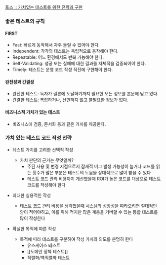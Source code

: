 [토스 :: 가치있는 테스트를 위한 전략과 구현](https://toss.tech/article/test-strategy-server)

### 좋은 테스트의 규칙

#### FIRST
- Fast: 빠르게 동작해서 자주 돌릴 수 있어야 한다.
- Independent: 각각의 테스트는 독립적으로 동작해야 한다.
- Repeatable: 어느 환경에서도 반복 가능해야 한다.
- Self-Validating: 성공 또는 실패에 대한 결과를 자체적을 검증되어야 한다.
- Timely: 테스트는 운영 코드 작성 직전에 구현해야 한다.

#### 완전성과 간결성
- 완전한 테스트: 독자가 결론에 도달하기까지 필요한 모든 정보를 본문에 담고 있다.
- 간결한 테스트: 복잡하거나, 산만하지 않고 불필요한 정보가 없다.

#### 비즈니스적 가치가 있는 테스트
- 비즈니스에 검증, 문서화 등과 같은 가치를 제공한다.


### 가치 있는 테스트 코드 작성 전략

- 테스트 가치를 고려한 선택적 작성
	- 가치 판단의 근거는 무엇일까?
		- 주된 사용 및 변경 지점으로서 잠재적 버그 발생 가능성이 높거나 코드를 읽는 횟수가 많은 부분은 테스트의 도움을 상대적으로 많이 받을 수 있다
		- 테스트 코드 관리 비용까지 계산했을때 ROI가 높은 코드를 대상으로 테스트 코드를 작성해야 한다
		
- 최대한 실용적인 작성
	- 테스트 코드 관리 비용을 생각했을때 시스템의 성장성을 따라오려면 절대적인 양이 적어야하고, 이를 위해 적지만 많은 계층을 커버할 수 있는 통합 테스트를 많이 작성한다
	
- 확실한 목적에 따른 작성
	- 목적에 따라 테스트를 구분하여 작성 가치와 의도를 분명히 한다
		- 유스케이스 테스트
		- [[도메인 정책 테스트]]
		- 직렬화/역직렬화 테스트

